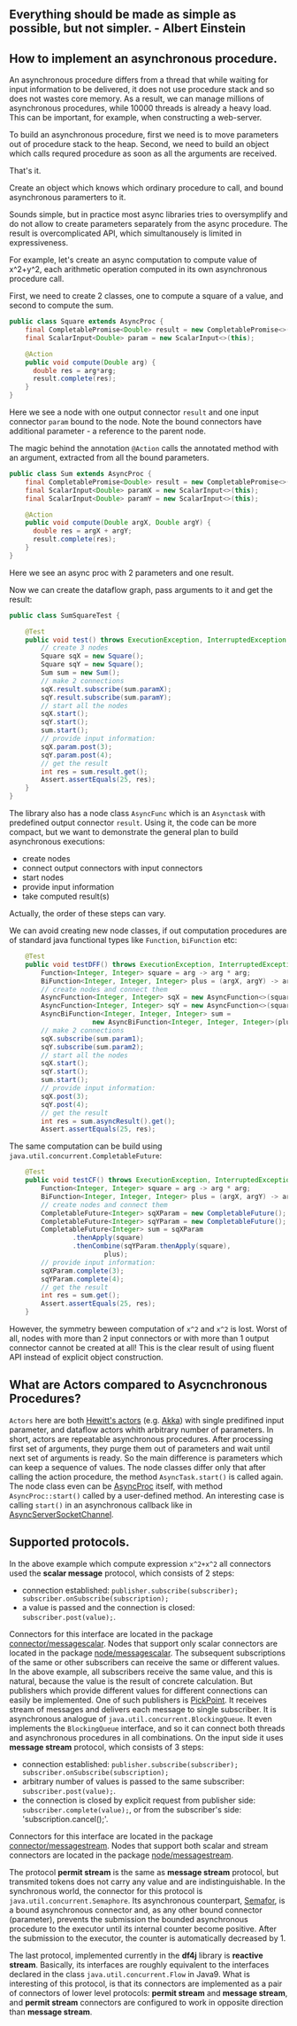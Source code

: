 Everything should be made as simple as possible, but not simpler. - Albert Einstein
------------------- 

How to implement an asynchronous procedure.
------------------------------------------
An asynchronous procedure differs from a thread that while waiting for input information to be delivered, 
it does not use procedure stack and so does not wastes core memory. 
As a result, we can manage millions of asynchronous procedures,
while 10000 threads is already a heavy load. This can be important, for example, when constructing a web-server.

To build an asynchronous procedure, first we need is to move parameters out of procedure stack to the heap.
Second, we need to build an object which calls requred procedure as soon as all the arguments are received.

That's it.

Create an object which knows which ordinary procedure to call, and bound asynchronous paramerters to it.

Sounds simple, but in practice most async libraries tries to oversymplify and do not allow to create parameters separately from
the async procedure. The result is overcomplicated API, which simultanousely is limited in expressiveness.

For example, let's create an async computation to compute value of x^2+y^2, each arithmetic operation computed in its own asynchronous procedure call.

First, we need to create 2 classes, one to compute a square of a value, and second to compute the sum.


```java
public class Square extends AsyncProc {
    final CompletablePromise<Double> result = new CompletablePromise<>();
    final ScalarInput<Double> param = new ScalarInput<>(this);

    @Action
    public void compute(Double arg) {
      double res = arg*arg;
      result.complete(res);
    }
}
```
Here we see a node with one output connector `result` and one input connector `param` bound to the node.
Note the bound connectors have additional parameter - a reference to the parent node.

The magic behind the annotation `@Action` calls the annotated method with an argument, extracted from all the bound parameters.

```java
public class Sum extends AsyncProc {
    final CompletablePromise<Double> result = new CompletablePromise<>();
    final ScalarInput<Double> paramX = new ScalarInput<>(this);
    final ScalarInput<Double> paramY = new ScalarInput<>(this);

    @Action
    public void compute(Double argX, Double argY) {
      double res = argX + argY;
      result.complete(res);
    }
}
```
Here we see an async proc with 2 parameters and one result.

Now we can create the dataflow graph, pass arguments to it and get the result:

```java
public class SumSquareTest {

    @Test
    public void test() throws ExecutionException, InterruptedException {
        // create 3 nodes
        Square sqX = new Square();
        Square sqY = new Square();
        Sum sum = new Sum();
        // make 2 connections
        sqX.result.subscribe(sum.paramX);
        sqY.result.subscribe(sum.paramY);
        // start all the nodes
        sqX.start();
        sqY.start();
        sum.start();
        // provide input information:
        sqX.param.post(3);
        sqY.param.post(4);
        // get the result
        int res = sum.result.get();
        Assert.assertEquals(25, res);
    }
}
``` 

 The library also has a node class `AsyncFunc` which is an `Asynctask` with predefined output connector `result`.
 Using it, the code can be more compact, but we want to demonstrate the general plan to build asynchronous executions:
 
 - create nodes
 - connect output connectors with input connectors
 - start nodes
 - provide input information
 - take computed result(s)
 
Actually, the order of these steps can vary.

We can avoid creating new node classes, if out computation procedures are of standard java functional types like `Function`, 
`biFunction` etc:

```java
    @Test
    public void testDFF() throws ExecutionException, InterruptedException {
        Function<Integer, Integer> square = arg -> arg * arg;
        BiFunction<Integer, Integer, Integer> plus = (argX, argY) -> argX + argY;
        // create nodes and connect them
        AsyncFunction<Integer, Integer> sqX = new AsyncFunction<>(square);
        AsyncFunction<Integer, Integer> sqY = new AsyncFunction<>(square);
        AsyncBiFunction<Integer, Integer, Integer> sum =
                     new AsyncBiFunction<Integer, Integer, Integer>(plus);
        // make 2 connections
        sqX.subscribe(sum.param1);
        sqY.subscribe(sum.param2);
        // start all the nodes
        sqX.start();
        sqY.start();
        sum.start();
        // provide input information:
        sqX.post(3);
        sqY.post(4);
        // get the result
        int res = sum.asyncResult().get();
        Assert.assertEquals(25, res);
```
The same computation can be build using `java.util.concurrent.CompletableFuture`:

```java
    @Test
    public void testCF() throws ExecutionException, InterruptedException {
        Function<Integer, Integer> square = arg -> arg * arg;
        BiFunction<Integer, Integer, Integer> plus = (argX, argY) -> argX + argY;
        // create nodes and connect them
        CompletableFuture<Integer> sqXParam = new CompletableFuture();
        CompletableFuture<Integer> sqYParam = new CompletableFuture();
        CompletableFuture<Integer> sum = sqXParam
                .thenApply(square)
                .thenCombine(sqYParam.thenApply(square),
                        plus);
        // provide input information:
        sqXParam.complete(3);
        sqYParam.complete(4);
        // get the result
        int res = sum.get();
        Assert.assertEquals(25, res);
    }
```

However, the symmetry beween computation of `x^2` and `x^2` is lost.
Worst of all, nodes with more than 2 input connectors or with more than 1 output connector cannot be created at all!
This is the clear result of using fluent API instead of explicit object construction.

What are Actors compared to Asycnchronous Procedures?
----------------------------------------------------
`Actors` here are both [Hewitt's actors](https://en.wikipedia.org/wiki/Actor_model) (e.g. [Akka](https://akka.io/)) 
with single predifined input parameter, and dataflow actors whith arbitrary number of parameters. 
In short, actors are repeatable asynchronous procedures. 
After processing first set of arguments, they purge them out of parameters and wait until next set of arguments is ready.
So the main difference is parameters which can keep a sequence of values. The node classes differ only that after calling the action procedure,
the method `AsyncTask.start()` is called again. 
The node class even can be [AsyncProc](src/main/java/org/df4j/core/node/AsyncProc.java) itself, with method `AsyncProc::start()`
called by a user-defined method. 
An interesting case is calling `start()` in an asynchronous callback like in
 [AsyncServerSocketChannel](../df4j-nio2/src/main/java/org/df4j/nio2/net/AsyncServerSocketChannel.java).   

Supported protocols.
-------------------
In the above example which compute expression `x^2+x^2` all connectors used the **scalar message** protocol, 
which consists of 2 steps:
- connection established: `publisher.subscribe(subscriber); subscriber.onSubscribe(subscription);`
- a value is passed and the connection is closed: `subscriber.post(value);`.

Connectors for this interface are located in the  package [connector/messagescalar](src/main/java/org/df4j/core/connector/messagescalar). 
Nodes that support only scalar connectors are located in the  package [node/messagescalar](src/main/java/org/df4j/core/node/messagescalar). 
The subsequent subscriptions of the same or other subscribers can receive the same or different values. 
In the above example, all subscribers receive the same value, and this is natural, 
because the value is the result of concrete calculation. 
But publishers which provide different values for different connections can easily be implemented. 
One of such publishers is  [PickPoint](src/main/java/org/df4j/core/node/messagestream/PickPoint.java). 
It receives stream of messages and delivers each message to single subscriber.
It is asynchronous analogue of `java.util.concurrent.BlockingQueue`.
It even implements the `BlockingQueue` interface, and so it can connect both threads and asynchronous procedures in all combinations.
On the input side it uses **message stream** protocol, which consists of 3 steps:

- connection established: `publisher.subscribe(subscriber); subscriber.onSubscribe(subscription);`
- arbitrary number of values is passed to the same subscriber: `subscriber.post(value);`.
- the connection is closed by explicit request from publisher side: `subscriber.complete(value);`,
 or from the subscriber's side: 'subscription.cancel();'. 

Connectors for this interface are located in the  package [connector/messagestream](src/main/java/org/df4j/core/connector/messagestream). 
Nodes that support both scalar and stream connectors are located in the 
package [node/messagestream](src/main/java/org/df4j/core/node/messagestream). 

The protocol **permit stream** is the same as **message stream** protocol,
 but transmited tokens does not carry any value and are indistinguishable.
In the synchronous world, the connector for this protocol is `java.util.concurrent.Semaphore`. 
Its asynchronous counterpart, [Semafor](src/main/java/org/df4j/core/connector/permitstream/Semafor.java),
is a bound asynchronous connector and, as any other bound connector (parameter),
prevents the submission the bounded asynchronous procedure to the executor until its internal counter become positive. 
After the submission to the executor, the counter is automatically decreased by 1.

The last protocol, implemented currently in the **df4j** library is **reactive stream**.
Basically, its interfaces are roughly equivalent to the interfaces declared in the class `java.util.concurrent.Flow` in Java9.
What is interesting of this protocol, is that its connectors are implemented as a pair of connectors of lower level protocols:
 **permit stream** and **message stream**, and **permit stream** connectors are configured to work in opposite direction than **message stream**.
